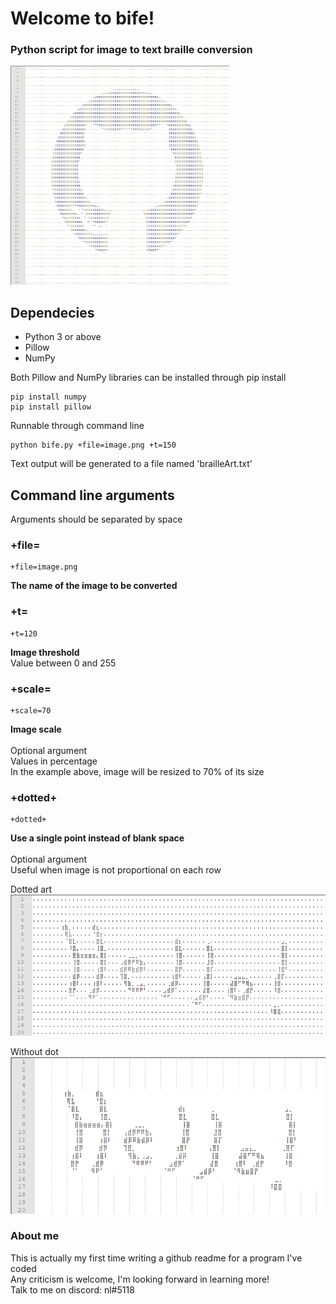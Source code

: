 # Welcome to bife!
### Python script for image to text braille conversion
<img src="https://github.com/SupNL/bife/blob/master/images/example_logo_art.png" width="350" height="350" />

## Dependecies
- Python 3 or above
- Pillow
- NumPy

Both Pillow and NumPy libraries can be installed through pip install
```
pip install numpy
pip install pillow
```

Runnable through command line
```
python bife.py +file=image.png +t=150
```
Text output will be generated to a file named 'brailleArt.txt'

## Command line arguments
Arguments should be separated by space

### +file=
```
+file=image.png
```
**The name of the image to be converted**<br/>


### +t=
```
+t=120
```
**Image threshold**<br/>
Value between 0 and 255<br/>

### +scale=
```
+scale=70
```
**Image scale**<br/><br/>
Optional argument<br/>
Values in percentage<br/>
In the example above, image will be resized to 70% of its size<br/>

### +dotted+
```
+dotted+
```
**Use a single point instead of blank space**<br/><br/>
Optional argument<br/>
Useful when image is not proportional on each row

Dotted art<br/>
![Dotted](https://github.com/SupNL/bife/blob/master/images/dotted.png)

Without dot<br/>
![Non-Dotted](https://github.com/SupNL/bife/blob/master/images/non_dotted.png)

### About me
This is actually my first time writing a github readme for a program I've coded<br/>
Any criticism is welcome, I'm looking forward in learning more!<br/>
Talk to me on discord: nl#5118
